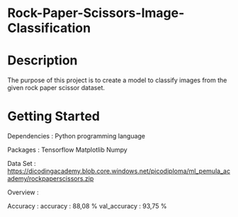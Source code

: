 # Rock-Paper-Scissors-Image-Classification

# Description
The purpose of this project is to create a model to classify images from the given rock paper scissor dataset.
 
# Getting Started 
Dependencies : 
 Python programming language 

Packages : 
 Tensorflow
 Matplotlib
 Numpy

Data Set :
 https://dicodingacademy.blob.core.windows.net/picodiploma/ml_pemula_academy/rockpaperscissors.zip

Overview :


Accuracy :
 accuracy : 88,08 %
 val_accuracy : 93,75 %



